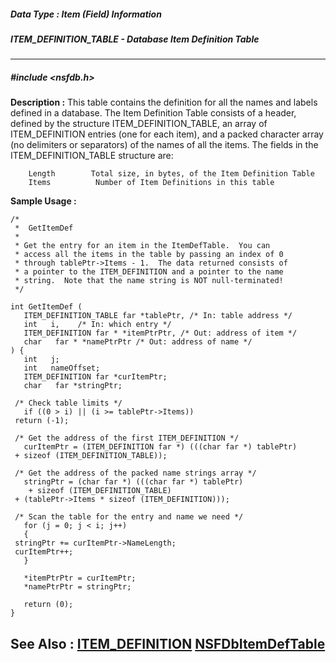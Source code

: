 ##### Data Type : Item (Field) Information
##### ITEM_DEFINITION_TABLE - Database Item Definition Table
---
##### #include <nsfdb.h>
**Description :**
This table contains the definition for all the names and labels defined in a 
database.  The Item Definition Table consists of a header, defined by the 
structure ITEM_DEFINITION_TABLE, an array of ITEM_DEFINITION entries (one for 
each item), and a packed character array (no delimiters or separators) of the 
names of all the items.  The fields in the ITEM_DEFINITION_TABLE structure are:

        Length        Total size, in bytes, of the Item Definition Table
        Items          Number of Item Definitions in this table

**Sample Usage :**
```
/*
 *  GetItemDef
 *
 * Get the entry for an item in the ItemDefTable.  You can
 * access all the items in the table by passing an index of 0
 * through tablePtr->Items - 1.  The data returned consists of
 * a pointer to the ITEM_DEFINITION and a pointer to the name
 * string.  Note that the name string is NOT null-terminated!
 */

int GetItemDef (
   ITEM_DEFINITION_TABLE far *tablePtr, /* In: table address */
   int   i,    /* In: which entry */
   ITEM_DEFINITION far * *itemPtrPtr, /* Out: address of item */
   char   far * *namePtrPtr /* Out: address of name */
) {
   int   j;
   int   nameOffset;
   ITEM_DEFINITION far *curItemPtr;
   char   far *stringPtr;

 /* Check table limits */
   if ((0 > i) || (i >= tablePtr->Items))
 return (-1);

 /* Get the address of the first ITEM_DEFINITION */
   curItemPtr = (ITEM_DEFINITION far *) (((char far *) tablePtr)
 + sizeof (ITEM_DEFINITION_TABLE));

 /* Get the address of the packed name strings array */
   stringPtr = (char far *) (((char far *) tablePtr)
	+ sizeof (ITEM_DEFINITION_TABLE)
 + (tablePtr->Items * sizeof (ITEM_DEFINITION)));
 
 /* Scan the table for the entry and name we need */
   for (j = 0; j < i; j++)
   {
 stringPtr += curItemPtr->NameLength;
 curItemPtr++;
   }
 
   *itemPtrPtr = curItemPtr;
   *namePtrPtr = stringPtr;
 
   return (0);
}
```
**See Also :**
[ITEM_DEFINITION](D:/md_files/ITEM_DEFINITION.md)
[NSFDbItemDefTable](D:/md_files/NSFDbItemDefTable.md)
---
